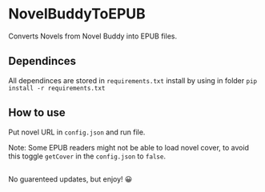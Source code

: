 
# NovelBuddyToEPUB

Converts Novels from Novel Buddy into EPUB files.

## Dependinces
All dependinces are stored in `requirements.txt` install by using in folder `pip install -r requirements.txt`

## How to use
Put novel URL in `config.json` and run file.

Note: Some EPUB readers might not be able to load novel cover, to avoid this toggle `getCover` in the `config.json` to `false`.

##

No guarenteed updates, but enjoy! 😀